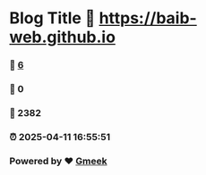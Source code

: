 # Blog Title :link: https://baib-web.github.io 
### :page_facing_up: [6](https://baib-web.github.io/tag.html) 
### :speech_balloon: 0 
### :hibiscus: 2382 
### :alarm_clock: 2025-04-11 16:55:51 
### Powered by :heart: [Gmeek](https://github.com/Meekdai/Gmeek)
